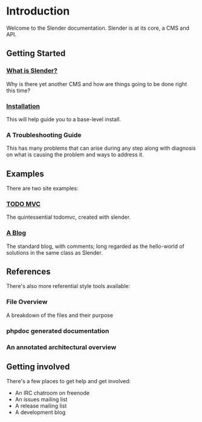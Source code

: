 # Introduction

Welcome to the Slender documentation. Slender is at its core, a CMS and API.

## Getting Started

### [What is Slender?](intro.html)

Why is there yet another CMS and how are things going to be done right this time?

### [Installation](installation.html)
This will help guide you to a base-level install.

### A Troubleshooting Guide 
This has many problems that can arise during any step along with diagnosis on what is causing the problem and ways to address it.

## Examples
There are two site examples:

### [TODO MVC](examples/todomvc.html)

The quintessential todomvc, created with slender.

### [A Blog](examples/blog.html)

The standard blog, with comments; long regarded as the hello-world of solutions in the same class as Slender.

## References
There's also more referential style tools available:

### File Overview
A breakdown of the files and their purpose

### phpdoc generated documentation

### An annotated architectural overview

## Getting involved

There's a few places to get help and get involved:

 * An IRC chatroom on freenode
 * An issues mailing list
 * A release mailing list
 * A development blog
